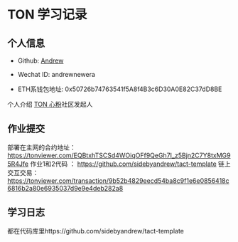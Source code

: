 
# TON 学习记录

## 个人信息

* Github: [Andrew](https://github.com/sidebyandrew)

* Wechat ID: andrewnewera

* ETH系钱包地址: 0x50726b74763541f5A8f4B3c6D30A0E82C37dD8BE

个人介绍
[TON 心粉](https://t.me/tonx_fans)社区发起人

## 作业提交

部署在主网的合约地址：https://tonviewer.com/EQBtxhTSCSd4WOiqOFf9QeGh7I_z5Bjn2C7Y8txMG95R4Jfe
作业1和2代码 ： https://github.com/sidebyandrew/tact-template
链上交互交易：https://tonviewer.com/transaction/9b52b4829eecd54ba8c9f1e6e0856418c6816b2a80e6935037d9e9e4deb282a8


## 学习日志

都在代码库里https://github.com/sidebyandrew/tact-template
